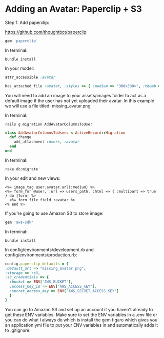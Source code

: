Adding an Avatar: Paperclip + S3
================================

Step 1: Add paperclip:

https://github.com/thoughtbot/paperclip

```ruby
gem 'paperclip'
```

In terminal:
```
bundle install
```

In your model:
```ruby
attr_accessible :avatar

has_attached_file :avatar, :styles => { :medium => "300x300>", :thumb => "100x100>" }
```

You will need to add an image to your assets/images folder to act as a default image if the user has not yet uploaded their avatar. In this example we will use a file titled: missing_avatar.png

In terminal:
```
rails g migration AddAvatarColumnsToUser
```

```ruby
class AddAvatarColumnsToUsers < ActiveRecord::Migration
  def change
    add_attachment :users, :avatar
  end
end
```

In terminal:
```
rake db:migrate
```

In your edit and new views:
```
<%= image_tag user.avatar.url(:medium) %>
<%= form_for @user, :url => users_path, :html => { :multipart => true } do |form| %>
  <%= form.file_field :avatar %>
<% end %>
```

If you're going to use Amazon S3 to store image:
```ruby
gem 'aws-sdk'
```

In terminal:
```
bundle install
```

In config/environments/development.rb and config/environments/production.rb:
```ruby
config.paperclip_defaults = {
:default_url => "missing_avatar.png",
:storage => :s3,
:s3_credentials => {
  :bucket => ENV['AWS_BUCKET'],
  :access_key_id => ENV['AWS_ACCESS_KEY'],
  :secret_access_key => ENV['AWS_SECRET_ACCESS_KEY']
  }
}
```

You can go to Amazon S3 and set up an account if you haven't already to get these ENV variables. Make sure to set the ENV variables in a .env file or you can do what I always do which is install the gem figaro which gives you an application.yml file to put your ENV variables in and automatically adds it to .gitignore.
